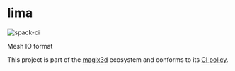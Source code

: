 # lima

![spack-ci](https://github.com/LIHPC-Computational-Geometry/lima/actions/workflows/spack-ci.yml/badge.svg)

Mesh IO format

This project is part of the [magix3d](https://github.com/LIHPC-Computational-Geometry/magix3d) ecosystem and conforms to its [CI policy](https://github.com/LIHPC-Computational-Geometry/spack_recipes#development-in-magix3d-ecosystem-projects).
